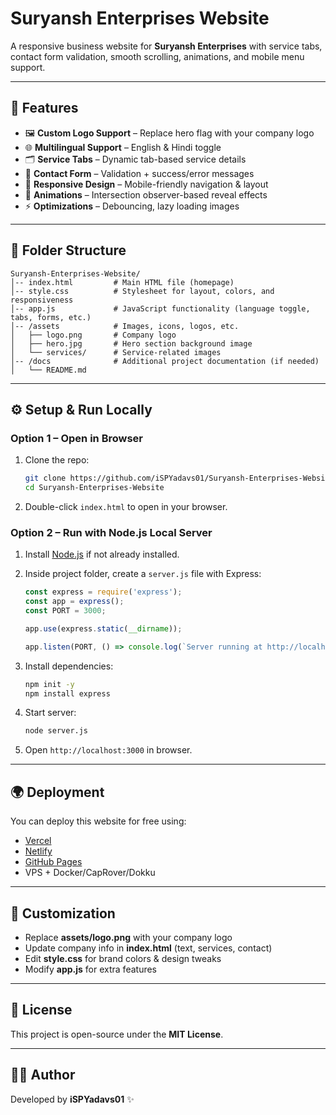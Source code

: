 # Suryansh Enterprises Website

A responsive business website for **Suryansh Enterprises** with service tabs, contact form validation, smooth scrolling, animations, and mobile menu support.

---

## 🚀 Features

* 🖼️ **Custom Logo Support** – Replace hero flag with your company logo
* 🌐 **Multilingual Support** – English & Hindi toggle
* 🗂️ **Service Tabs** – Dynamic tab-based service details
* 📩 **Contact Form** – Validation + success/error messages
* 📱 **Responsive Design** – Mobile-friendly navigation & layout
* 🎨 **Animations** – Intersection observer-based reveal effects
* ⚡ **Optimizations** – Debouncing, lazy loading images

---

## 📁 Folder Structure

```
Suryansh-Enterprises-Website/
│-- index.html         # Main HTML file (homepage)
│-- style.css          # Stylesheet for layout, colors, and responsiveness
│-- app.js             # JavaScript functionality (language toggle, tabs, forms, etc.)
│-- /assets            # Images, icons, logos, etc.
│   ├── logo.png       # Company logo
│   ├── hero.jpg       # Hero section background image
│   └── services/      # Service-related images
│-- /docs              # Additional project documentation (if needed)
│   └── README.md
```

---

## ⚙️ Setup & Run Locally

### Option 1 – Open in Browser

1. Clone the repo:

   ```bash
   git clone https://github.com/iSPYadavs01/Suryansh-Enterprises-Website.git
   cd Suryansh-Enterprises-Website
   ```
2. Double-click `index.html` to open in your browser.

### Option 2 – Run with Node.js Local Server

1. Install [Node.js](https://nodejs.org/) if not already installed.
2. Inside project folder, create a `server.js` file with Express:

   ```js
   const express = require('express');
   const app = express();
   const PORT = 3000;

   app.use(express.static(__dirname));

   app.listen(PORT, () => console.log(`Server running at http://localhost:${PORT}`));
   ```
3. Install dependencies:

   ```bash
   npm init -y
   npm install express
   ```
4. Start server:

   ```bash
   node server.js
   ```
5. Open `http://localhost:3000` in browser.

---

## 🌍 Deployment

You can deploy this website for free using:

* [Vercel](https://vercel.com)
* [Netlify](https://www.netlify.com)
* [GitHub Pages](https://pages.github.com)
* VPS + Docker/CapRover/Dokku

---

## 🔑 Customization

* Replace **assets/logo.png** with your company logo
* Update company info in **index.html** (text, services, contact)
* Edit **style.css** for brand colors & design tweaks
* Modify **app.js** for extra features

---

## 📝 License

This project is open-source under the **MIT License**.

---

## 👨‍💻 Author

Developed by **iSPYadavs01** ✨
